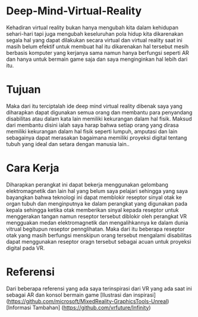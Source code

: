 # Deep-Mind-Virtual-Reality
Kehadiran virtual reality bukan hanya mengubah kita dalam kehidupan sehari-hari tapi juga mengubah keseluruhan pola hidup kita dikarenakan segala hal yang dapat dilakukan secara virtual dan virtual reality saat ini masih belum efektif untuk membuat hal itu dikarenakan hal tersebut mesih berbasis komputer yang kerjanya sama namun hanya berfungsi seperti AR dan hanya untuk bermain game saja dan saya menginginkan hal lebih dari itu.

# Tujuan
Maka dari itu terciptalah ide deep mind virtual reality dibenak saya yang diharapkan dapat digunakan semua orang dan membantu para penyandang disabilitas atau dalam kata lain memiliki kekurangan dalam hal fisik. Maksud dari membantu disini ialah saya harap bahwa setiap orang yang dirasa memiliki kekurangan dalam hal fisik seperti lumpuh, amputasi dan lain sebagainya dapat merasakan bagaimana memiliki proyeksi digital tentang tubuh yang ideal dan setara dengan manusia lain..

# Cara Kerja
Diharapkan perangkat ini dapat bekerja menggunakan gelombang elektromagnetik dan lain hal yang belum saya pelajari sehingga yang saya bayangkan bahwa teknologi ini dapat memblokir reseptor sinyal otak ke organ tubuh dan menginputnya ke dalam perangkat yang digunakan pada kepala sehingga ketika otak memberikan sinyal kepada reseptor untuk menggerakan tangan namun reseptor tersebut diblokir oleh perangkat VR mengguakan medan elektromagnetik dan mengalihkannya ke dalam dunia vitrual begitupun reseptor pennglihatan. Maka dari itu beberapa reseptor otak yang masih berfungsi menskipun orang tersebut mengalami disabilitas dapat menggunakan reseptor oragn tersebut sebagai acuan untuk proyeksi digital pada VR.

# Referensi
Dari beberapa referensi yang ada saya terinspirasi dari VR yang ada saat ini sebagai AR dan konsol bermain game 
[Ilustrasi dan inspirasi] (https://github.com/microsoft/MixedReality-GraphicsTools-Unreal)
[Informasi Tambahan] (https://github.com/vrfuture/Infinity)
